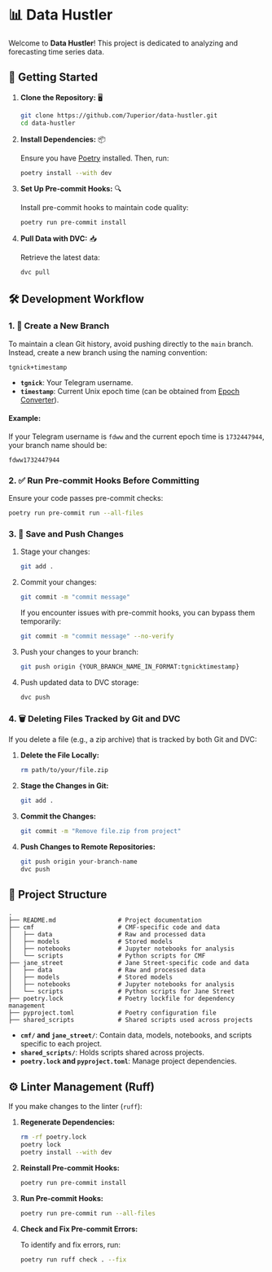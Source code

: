 # 📊 Data Hustler

Welcome to **Data Hustler**! This project is dedicated to analyzing and forecasting time series data.

## 🚀 Getting Started

1. **Clone the Repository:** 🖥️

   ```bash
   git clone https://github.com/7uperior/data-hustler.git
   cd data-hustler
   ```

2. **Install Dependencies:** 📦

   Ensure you have [Poetry](https://python-poetry.org/docs/#installation) installed. Then, run:

   ```bash
   poetry install --with dev
   ```

3. **Set Up Pre-commit Hooks:** 🔍

   Install pre-commit hooks to maintain code quality:

   ```bash
   poetry run pre-commit install
   ```

4. **Pull Data with DVC:** 📥

   Retrieve the latest data:

   ```bash
   dvc pull
   ```

## 🛠️ Development Workflow

### 1. 🌿 Create a New Branch

To maintain a clean Git history, avoid pushing directly to the `main` branch. Instead, create a new branch using the naming convention:

```
tgnick+timestamp
```

- **`tgnick`**: Your Telegram username.
- **`timestamp`**: Current Unix epoch time (can be obtained from [Epoch Converter](https://www.epochconverter.com)).

#### Example:
If your Telegram username is `fdww` and the current epoch time is `1732447944`, your branch name should be:
```
fdww1732447944
```

### 2. ✅ Run Pre-commit Hooks Before Committing

Ensure your code passes pre-commit checks:

```bash
poetry run pre-commit run --all-files
```

### 3. 🚀 Save and Push Changes

1. Stage your changes:
   ```bash
   git add .
   ```

2. Commit your changes:
   ```bash
   git commit -m "commit message"
   ```
   If you encounter issues with pre-commit hooks, you can bypass them temporarily:
   ```bash
   git commit -m "commit message" --no-verify

   ```

3. Push your changes to your branch:
   ```bash
   git push origin {YOUR_BRANCH_NAME_IN_FORMAT:tgnicktimestamp}
   ```

4. Push updated data to DVC storage:
   ```bash
   dvc push
   ```

### 4. 🗑️ Deleting Files Tracked by Git and DVC

If you delete a file (e.g., a zip archive) that is tracked by both Git and DVC:

1. **Delete the File Locally:**
   ```bash
   rm path/to/your/file.zip
   ```

2. **Stage the Changes in Git:**
   ```bash
   git add .
   ```

3. **Commit the Changes:**
   ```bash
   git commit -m "Remove file.zip from project"
   ```

5. **Push Changes to Remote Repositories:**
   ```bash
   git push origin your-branch-name
   dvc push
   ```

## 📂 Project Structure

```plaintext
.
├── README.md                 # Project documentation
├── cmf                       # CMF-specific code and data
│   ├── data                  # Raw and processed data
│   ├── models                # Stored models
│   ├── notebooks             # Jupyter notebooks for analysis
│   └── scripts               # Python scripts for CMF
├── jane_street               # Jane Street-specific code and data
│   ├── data                  # Raw and processed data
│   ├── models                # Stored models
│   ├── notebooks             # Jupyter notebooks for analysis
│   └── scripts               # Python scripts for Jane Street
├── poetry.lock               # Poetry lockfile for dependency management
├── pyproject.toml            # Poetry configuration file
├── shared_scripts            # Shared scripts used across projects
```

- **`cmf/` and `jane_street/`**: Contain data, models, notebooks, and scripts specific to each project.
- **`shared_scripts/`**: Holds scripts shared across projects.
- **`poetry.lock` and `pyproject.toml`**: Manage project dependencies.

## ⚙️ Linter Management (Ruff)

If you make changes to the linter (`ruff`):

1. **Regenerate Dependencies:**

   ```bash
   rm -rf poetry.lock
   poetry lock
   poetry install --with dev
   ```

2. **Reinstall Pre-commit Hooks:**

   ```bash
   poetry run pre-commit install
   ```

3. **Run Pre-commit Hooks:**

   ```bash
   poetry run pre-commit run --all-files
   ```

4. **Check and Fix Pre-commit Errors:**

   To identify and fix errors, run:

   ```bash
   poetry run ruff check . --fix
   ```